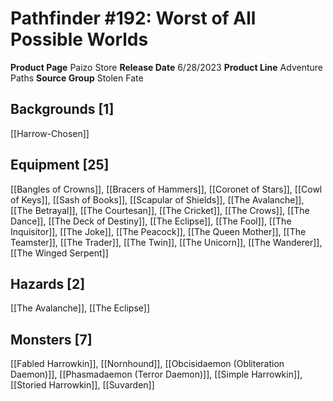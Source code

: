 ﻿---
id: '203'
name: Pathfinder 192. Worst of All Possible Worlds
rarity: Common
source: null
trait: null
type: Source

---
# Pathfinder #192: Worst of All Possible Worlds

**Product Page** Paizo Store
**Release Date** 6/28/2023
**Product Line** Adventure Paths
**Source Group** Stolen Fate

## Backgrounds [1]

[[Harrow-Chosen]]

## Equipment [25]

[[Bangles of Crowns]], [[Bracers of Hammers]], [[Coronet of Stars]], [[Cowl of Keys]], [[Sash of Books]], [[Scapular of Shields]], [[The Avalanche]], [[The Betrayal]], [[The Courtesan]], [[The Cricket]], [[The Crows]], [[The Dance]], [[The Deck of Destiny]], [[The Eclipse]], [[The Fool]], [[The Inquisitor]], [[The Joke]], [[The Peacock]], [[The Queen Mother]], [[The Teamster]], [[The Trader]], [[The Twin]], [[The Unicorn]], [[The Wanderer]], [[The Winged Serpent]]

## Hazards [2]

[[The Avalanche]], [[The Eclipse]]

## Monsters [7]

[[Fabled Harrowkin]], [[Nornhound]], [[Obcisidaemon (Obliteration Daemon)]], [[Phasmadaemon (Terror Daemon)]], [[Simple Harrowkin]], [[Storied Harrowkin]], [[Suvarden]]